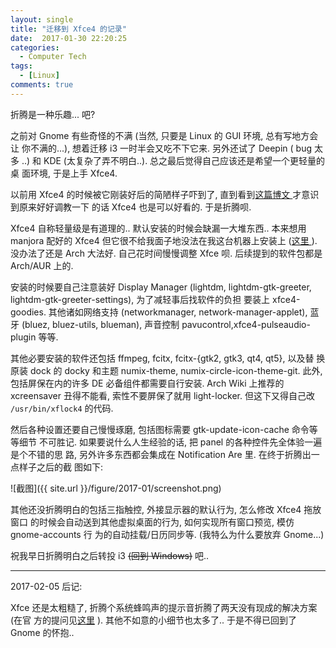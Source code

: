 ```yaml
---
layout: single
title: "迁移到 Xfce4 的记录"
date:  2017-01-30 22:20:25
categories:
  - Computer Tech
tags:
  - [Linux]
comments: true
---
```

折腾是一种乐趣... 吧? 

之前对 Gnome 有些奇怪的不满 (当然, 只要是 Linux 的 GUI 环境, 总有写地方会让
你不满的...), 想着迁移 i3 一时半会又吃不下它来. 另外还试了 Deepin ( bug 太多
..) 和 KDE (太复杂了弄不明白..). 总之最后觉得自己应该还是希望一个更轻量的桌
面环境, 于是上手 Xfce4. 

以前用 Xfce4 的时候被它刚装好后的简陋样子吓到了, 直到看到[这篇博文
](http://saintwinkle.com/2015/04/settings-in-xfce/) 才意识到原来好好调教一下
的话 Xfce4 也是可以好看的. 于是折腾呗. 

Xfce4 自称轻量级是有道理的.. 默认安装的时候会缺漏一大堆东西.. 本来想用
manjora 配好的 Xfce4 但它很不给我面子地没法在我这台机器上安装上 ([这里
](https://forum.manjaro.org/t/black-screen-after-bootloader-both-during-installation-and-after/16646/6)).
没办法了还是 Arch 大法好. 自己花时间慢慢调整 Xfce 呗. 后续提到的软件包都是
Arch/AUR 上的. 

安装的时候要自己注意装好 Display Manager (lightdm, lightdm-gtk-greeter,
lightdm-gtk-greeter-settings), 为了减轻事后找软件的负担
要装上 xfce4-goodies. 其他诸如网络支持
(networkmanager, network-manager-applet), 蓝牙 (bluez, bluez-utils, blueman),
声音控制 pavucontrol,xfce4-pulseaudio-plugin 等等. 

其他必要安装的软件还包括 ffmpeg, fcitx, fcitx-{gtk2, gtk3, qt4, qt5}, 以及替
换原装 dock 的 docky 和主题 numix-theme, numix-circle-icon-theme-git. 此外,
包括屏保在内的许多 DE 必备组件都需要自行安装. Arch Wiki 上推荐的 xcreensaver
丑得不能看, 索性不要屏保了就用 light-locker. 但这下又得自己改
`/usr/bin/xflock4` 的代码. 

然后各种设置还要自己慢慢琢磨, 包括图标需要 gtk-update-icon-cache 命令等等细节
不可胜记. 如果要说什么人生经验的话, 把 panel 的各种控件先全体验一遍是个不错的思
路, 另外许多东西都会集成在 Notification Are 里. 在终于折腾出一点样子之后的截
图如下: 

![截图]({{ site.url }}/figure/2017-01/screenshot.png)

其他还没折腾明白的包括三指触控, 外接显示器的默认行为, 怎么修改 Xfce4 拖放窗口
的时候会自动送到其他虚拟桌面的行为, 如何实现所有窗口预览, 模仿 gnome-accounts 行
为的自动挂载/日历同步等. (我特么为什么要放弃 Gnome...) 

祝我早日折腾明白之后转投 i3 ~~(回到 Windows)~~ 吧.. 

------

2017-02-05 后记:

Xfce 还是太粗糙了, 折腾个系统蜂鸣声的提示音折腾了两天没有现成的解决方案 (在官
方的提问见[这里](https://forum.xfce.org/viewtopic.php?pid=44294#p44294) ). 
其他不如意的小细节也太多了.. 于是不得已回到了 Gnome 的怀抱.. 


